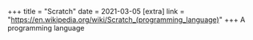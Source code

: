 +++
title = "Scratch"
date = 2021-03-05
[extra]
link = "https://en.wikipedia.org/wiki/Scratch_(programming_language)"
+++
A programming language

